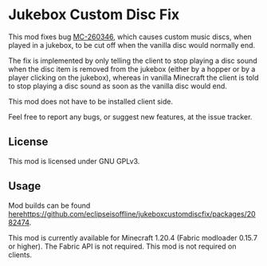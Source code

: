 # Jukebox Custom Disc Fix

This mod fixes bug [MC-260346](https://bugs.mojang.com/browse/MC-260346), which causes custom music
discs, when played in a jukebox, to be cut off when the vanilla disc would normally end.

The fix is implemented by only telling the client to stop playing a disc sound when the disc item is removed 
from the jukebox (either by a hopper or by a player clicking on the jukebox), whereas in vanilla
Minecraft the client is told to stop playing a disc sound as soon as the vanilla disc would end.

This mod does not have to be installed client side.

Feel free to report any bugs, or suggest new features, at the issue tracker.

## License

This mod is licensed under GNU GPLv3.

## Usage

Mod builds can be found [here]()https://github.com/eclipseisoffline/jukeboxcustomdiscfix/packages/2082474.

This mod is currently available for Minecraft 1.20.4 (Fabric modloader 0.15.7 or higher).
The Fabric API is not required. This mod is not required on clients.
